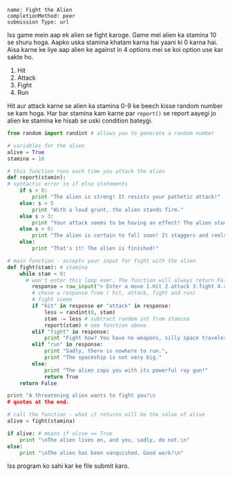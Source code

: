 ```ngMeta
name: Fight the Alien
completionMethod: peer
submission Type: url
```

Iss game mein aap ek alien se fight karoge. Game mei alien ka stamina 10 se shuru hoga. Aapko uska stamina khatam karna hai yaani ki 0 karna hai. Aisa karne ke liye aap alien ke against in 4 options mei se koi option use kar sakte ho.

1. Hit 
2. Attack 
3. Fight 
4. Run

Hit aur attack karne se alien ka stamina 0-9 ke beech kisse random number se kam hoga. Har bar stamina kam karne par `report()` se report aayegi jo alien ke stamina ke hisab se uski condition bateygi. 

```python
from random import randint # allows you to generate a random number 

# variables for the alien 
alive = True
stamina = 10

# this function runs each time you attack the alien 
def report(stamin):
# syntactic error in if else statements
    if s > 8:
        print "The alien is strong! It resists your pathetic attack!"
    else: s > 5
        print "With a loud grunt, the alien stands firm."
    else s > 3:
        print "Your attack seems to be having an effect! The alien stumbles!"
    else s > 0:
        print "The alien is certain to fall soon! It staggers and reels!"
    else:
        print "That's it! The alien is finished!"

# main function - accepts your input for fight with the alien 
def fight(stam): # stamina 
    while stam < 0:
      # won't enter this loop ever. The function will always return False.
        response = raw_input("> Enter a move 1.Hit 2.attack 3.fight 4.run")
        # chose a response from ( hit, attack, fight and run)
        # fight scene
        if "hit" in response or "attack" in response:
            less = randint(0, stam)
            stam -= less # subtract random int from stamina 
            report(stam) # see function above 
        elif "fight" in response:
            print "Fight how? You have no weapons, silly space traveler!"
        elif "run" in response:
            print "Sadly, there is nowhere to run.",
            print "The spaceship is not very big."
        else:
            print "The alien zaps you with its powerful ray gun!"
            return True
    return False

print "A threatening alien wants to fight you!\n
# quotes at the end.

# call the function - what it returns will be the value of alive 
alive = fight(stamina)

if alive: # means if alive == True 
    print "\nThe alien lives on, and you, sadly, do not.\n"
else:
    print "\nThe alien has been vanquished. Good work!\n"
```

Iss program ko sahi kar ke file submit karo.
